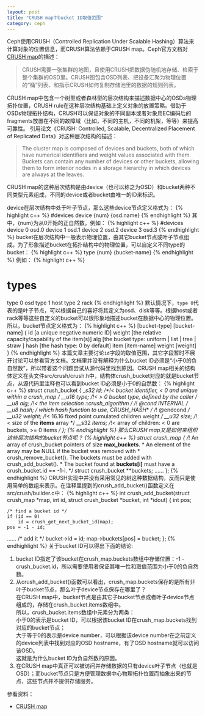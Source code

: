 ```yaml
---
layout: post
title: "CRUSH map中bucket ID取值范围"
category: ceph
---
```

Ceph使用CRUSH（Controlled Replication Under Scalable Hashing）算法来计算对象的位置信息，而CRUSH算法依赖于CRUSH map。Ceph官方文档对[CRUSH map]的描述：
>CRUSH需要一张集群的地图，且使用CRUSH把数据伪随机地存储、检索于整个集群的OSD里。CRUSH图包含OSD列表、把设备汇聚为物理位置的“桶”列表、和指示CRUSH如何复制存储池里的数据的规则列表。

CRUSH map中包含一个树型或者森林型的层次结构来描述数据中心的OSDs物理拓扑位置，CRUSH rule在这种层次结构基础上定义对象的放置策略。借助于OSDs物理拓扑结构，CRUSH可以保证对象的不同副本或者对象用EC编码后的fragments放置在不同的故障域（比如，不同的主机，不同的机架，等等）来提高可靠性。
引用论文《CRUSH: Controlled, Scalable, Decentralized Placement of Replicated Data》对这种层次结构的描述：
> The cluster map is composed of devices and buckets, both of which have numerical identifiers and weight values associated with them.  
Buckets can contain any number of devices or other buckets, allowing them to form interior nodes in a storage hierarchy in which devices are always at the leaves.

CRUSH map的这种层次结构是由device（也可以称之为OSD）和bucket两种不同类型元素组成，不同的device或者bucket由唯一的ID来标识。

device在层次结构中处于叶子节点，那么这些device节点定义格式为：
{% highlight c++ %}
#devices
device {num} {osd.name}
{% endhighlight %}
其中，{num}为从0开始的正自然数。例如：
{% highlight c++ %}
#devices
device 0 osd.0
device 1 osd.1
device 2 osd.2
device 3 osd.3
{% endhighlight %}
bucket在层次结构中一般表示物理位置，由其它bucket节点或叶子节点组成。为了形象描述bucket在拓扑结构中的物理位置，可以自定义不同type的bucket：
{% highlight c++ %}
type {num} {bucket-name}
{% endhighlight %}
例如：
{% highlight c++ %}
# types
type 0 osd
type 1 host
type 2 rack
{% endhighlight %}
默认情况下，`type 0`代表的是叶子节点，可以根据自己的喜好将其定义为osd、disk等等。根据host或者rack等等这些自定义的bucket可以很形象地描述bucket在数据中心的物理位置。所以，bucket节点定义格式为：
{% highlight c++ %}
[bucket-type] [bucket-name] {
        id [a unique negative numeric ID]
        weight [the relative capacity/capability of the item(s)]
        alg [the bucket type: uniform | list | tree | straw ]
        hash [the hash type: 0 by default]
        item [item-name] weight [weight]
}
{% endhighlight %}
本篇文章主要讨论`id`字段的取值范围，其它字段暂时不展开讨论可以参看官方文档。文档里并没有解释为什么bucket ID必须是“小于0的负自然数”，所以带着这个问题尝试从源代码里找到原因。CRUSH map相关的结构体定义在头文件src/crush/crush.h中，结构体crush_bucket对应的就是bucket节点，从源代码里注释也可以看到bucket ID必须是小于0的自然数：
{% highlight c++ %}
struct crush_bucket {
	__s32 id;        /*!< bucket identifier, < 0 and unique within a crush_map */
	__u16 type;      /*!< > 0 bucket type, defined by the caller */
	__u8 alg;        /*!< the item selection ::crush_algorithm */
        /*! @cond INTERNAL */
	__u8 hash;       /* which hash function to use, CRUSH_HASH_* */
	/*! @endcond */
	__u32 weight;    /*!< 16.16 fixed point cumulated children weight */
	__u32 size;      /*!< size of the __items__ array */
    __s32 *items;    /*!< array of children: < 0 are buckets, >= 0 items */
};
{% endhighlight %}
那么CRUSH map又是如何来组织这些层次结构的bucket节点呢？
{% highlight c++ %}
struct crush_map {
        /*! An array of crush_bucket pointers of size __max_buckets__.
         * An element of the array may be NULL if the bucket was removed with
         * crush_remove_bucket(). The buckets must be added with crush_add_bucket().
         * The bucket found at __buckets[i]__ must have a crush_bucket.id == -1-i.
         */
	struct crush_bucket **buckets;
......
};
{% endhighlight %}
CRUSH实现中并没有采用常见的树这种数据结构，反而只是使用简单的数组来表示。在注释里提到的crush_add_bucket()函数定义在src/crush/builder.c中：
{% highlight c++ %}
int crush_add_bucket(struct crush_map *map,
		     int id,
		     struct crush_bucket *bucket,
		     int *idout)
{
	int pos;

	/* find a bucket id */
	if (id == 0)
		id = crush_get_next_bucket_id(map);
	pos = -1 - id;
......
    /* add it */
	bucket->id = id;
	map->buckets[pos] = bucket;
};
{% endhighlight %}
关于bucket ID可以得出下面的结论:
1. bucket ID指定了该bucket在crush_map.buckets数组中存储位置：-1 - crush_bucket.id，所以需要使用者保证其唯一性和取值范围为小于0的负自然数。
2. 从crush_add_bucket()函数可以看出，crush_map.buckets保存的是所有非叶子bucket节点，那么叶子device节点保存在哪里了？  
在CRUSH map中，bucket节点是由其它子bucket节点或者叶子device节点组成的，存储在crush_bucket.items数组中。  
所以，crush_bucket.items数组中元素分为两类：  
小于0的表示是bucket ID，可以根据该bucket ID在crush_map.buckets找到对应的bucket节点；  
大于等于0的表示是device number，可以根据该device number在之前定义的device列表中找到对应的OSD hostname，有了OSD hostname就可以访问该OSD。  
这就是为什么bucket ID为负自然数的原因。
3. 在CRUSH map中真正可以被访问并存储数据的只有device叶子节点（也就是OSD）；而bucket节点只是方便管理数据中心物理拓扑位置而抽象出来的节点，这些节点并不提供存储服务。

参看资料：
* [CRUSH map]

[CRUSH map]: http://docs.ceph.org.cn/rados/operations/crush-map/